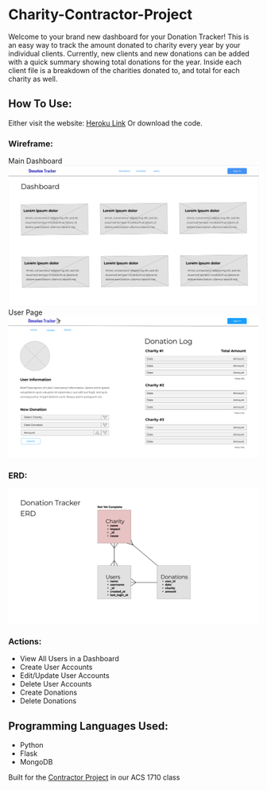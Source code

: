 # Charity-Contractor-Project
Welcome to your brand new dashboard for your Donation Tracker! This is an easy way to track the amount donated to charity every year by your individual clients. Currently, new clients and new donations can be added with a quick summary showing total donations for the year. Inside each client file is a breakdown of the charities donated to, and total for each charity as well. 

## How To Use:
Either visit the website: 
[Heroku Link](http://charity-tracker-arg.herokuapp.com/)
Or download the code.

### Wireframe:
Main Dashboard
![Main Dashboard](INFO/maindashboard.png)
User Page
![User Page](INFO/userpage.png)

### ERD:

![ERD](INFO/erd.png)

### Actions:
- View All Users in a Dashboard
- Create User Accounts
- Edit/Update User Accounts
- Delete User Accounts
- Create Donations
- Delete Donations

## Programming Languages Used:
- Python
- Flask
- MongoDB

Built for the [Contractor Project](https://docs.google.com/document/d/1bjRtmABlX9Vcl3SNQ9_WZ9eggwOsETaw1efCFdg2uW8/edit) in our ACS 1710 class
